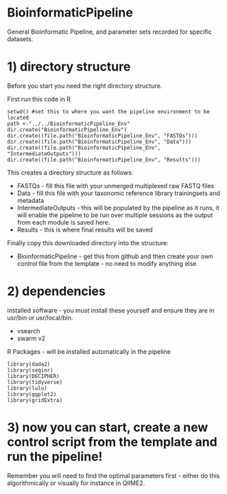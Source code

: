 # BioinformaticPipeline
 General Bioinformatic Pipeline, and parameter sets recorded for specific datasets.

# 1) directory structure
 Before you start you need the right directory structure.

 First run this code in R

    setwd() #set this to where you want the pipeline environment to be located
    path <-"../../BioinformaticPipeline_Env"
    dir.create("BioinformaticPipeline_Env")
    dir.create((file.path("BioinformaticPipeline_Env", "FASTQs")))
    dir.create((file.path("BioinformaticPipeline_Env", "Data")))
    dir.create((file.path("BioinformaticPipeline_Env", "IntermediateOutputs")))
    dir.create((file.path("BioinformaticPipeline_Env", "Results")))

This creates a directory structure as follows:
- FASTQs - fill this file with your unmerged multiplexed raw FASTQ files
- Data - fill this file with your taxonomic reference library trainingsets and metadata
- IntermediateOutputs - this will be populated by the pipeline as it runs, it will enable the pipeline to be run over multiple sessions as the output from each module is saved here.
- Results - this is where final results will be saved

Finally copy this downloaded directory into the structure:
- BioinformaticPipeline - get this from github and then create your own control file from the template - no need to modify anything else


# 2) dependencies    
installed software - you must install these yourself and ensure they are in usr/bin or usr/local/bin.
- vsearch
- swarm v2
    
R Packages - will be installed automatically in the pipeline

    library(dada2)
    library(seqinr)
    library(DECIPHER)
    library(tidyverse)
    library(lulu)
    library(ggplot2)
    library(gridExtra)

# 3) now you can start, create a new control script from the template and run the pipeline!

Remember you will need to find the optimal parameters first - either do this algorithmically or visually for instance in QIIME2.